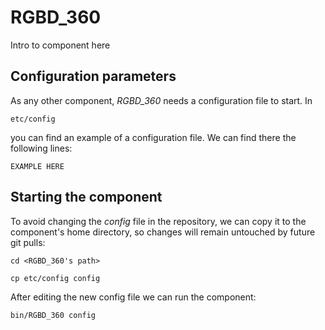 # RGBD_360
Intro to component here


## Configuration parameters
As any other component, *RGBD_360* needs a configuration file to start. In
```
etc/config
```
you can find an example of a configuration file. We can find there the following lines:
```
EXAMPLE HERE
```

## Starting the component
To avoid changing the *config* file in the repository, we can copy it to the component's home directory, so changes will remain untouched by future git pulls:

```
cd <RGBD_360's path> 
```
```
cp etc/config config
```

After editing the new config file we can run the component:

```
bin/RGBD_360 config
```
